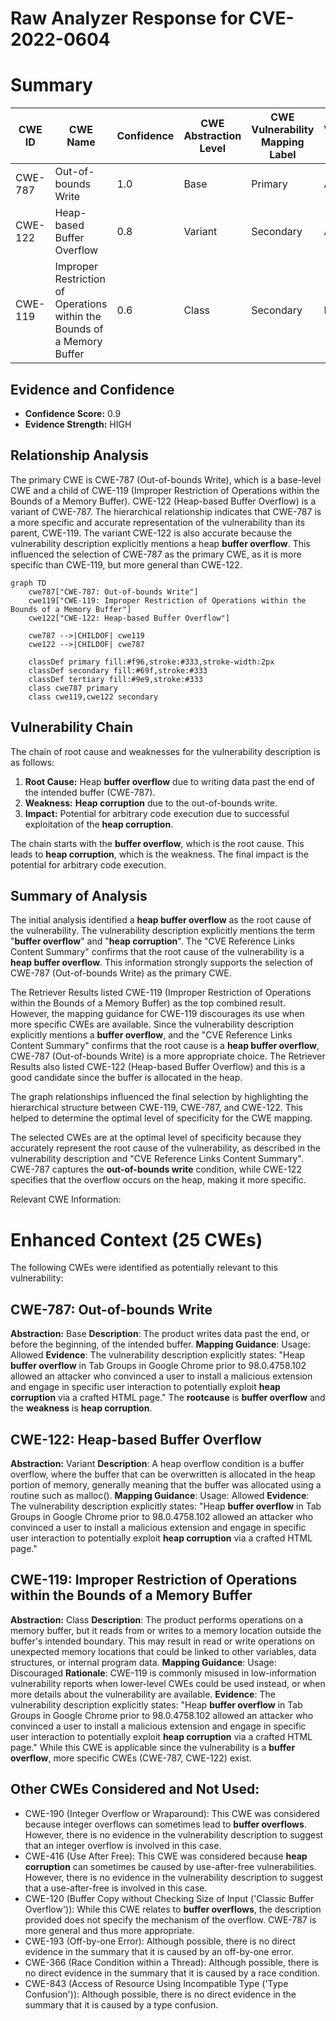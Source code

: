 # Raw Analyzer Response for CVE-2022-0604

# Summary
| CWE ID | CWE Name | Confidence | CWE Abstraction Level | CWE Vulnerability Mapping Label | CWE-Vulnerability Mapping Notes |
|---|---|---|---|---|---|
| CWE-787 | Out-of-bounds Write | 1.0 | Base | Primary | Allowed |
| CWE-122 | Heap-based Buffer Overflow | 0.8 | Variant | Secondary | Allowed |
| CWE-119 | Improper Restriction of Operations within the Bounds of a Memory Buffer | 0.6 | Class | Secondary | Discouraged |

## Evidence and Confidence

*   **Confidence Score:** 0.9
*   **Evidence Strength:** HIGH

## Relationship Analysis
The primary CWE is CWE-787 (Out-of-bounds Write), which is a base-level CWE and a child of CWE-119 (Improper Restriction of Operations within the Bounds of a Memory Buffer). CWE-122 (Heap-based Buffer Overflow) is a variant of CWE-787. The hierarchical relationship indicates that CWE-787 is a more specific and accurate representation of the vulnerability than its parent, CWE-119. The variant CWE-122 is also accurate because the vulnerability description explicitly mentions a heap **buffer overflow**. This influenced the selection of CWE-787 as the primary CWE, as it is more specific than CWE-119, but more general than CWE-122.

```mermaid
graph TD
    cwe787["CWE-787: Out-of-bounds Write"]
    cwe119["CWE-119: Improper Restriction of Operations within the Bounds of a Memory Buffer"]
    cwe122["CWE-122: Heap-based Buffer Overflow"]
    
    cwe787 -->|CHILDOF| cwe119
    cwe122 -->|CHILDOF| cwe787
    
    classDef primary fill:#f96,stroke:#333,stroke-width:2px
    classDef secondary fill:#69f,stroke:#333
    classDef tertiary fill:#9e9,stroke:#333
    class cwe787 primary
    class cwe119,cwe122 secondary
```

## Vulnerability Chain
The chain of root cause and weaknesses for the vulnerability description is as follows:
1.  **Root Cause:** Heap **buffer overflow** due to writing data past the end of the intended buffer (CWE-787).
2.  **Weakness:** **Heap corruption** due to the out-of-bounds write.
3.  **Impact:** Potential for arbitrary code execution due to successful exploitation of the **heap corruption**.

The chain starts with the **buffer overflow**, which is the root cause. This leads to **heap corruption**, which is the weakness. The final impact is the potential for arbitrary code execution.

## Summary of Analysis
The initial analysis identified a **heap buffer overflow** as the root cause of the vulnerability. The vulnerability description explicitly mentions the term "**buffer overflow**" and "**heap corruption**". The "CVE Reference Links Content Summary" confirms that the root cause of the vulnerability is a **heap buffer overflow**. This information strongly supports the selection of CWE-787 (Out-of-bounds Write) as the primary CWE.

The Retriever Results listed CWE-119 (Improper Restriction of Operations within the Bounds of a Memory Buffer) as the top combined result. However, the mapping guidance for CWE-119 discourages its use when more specific CWEs are available. Since the vulnerability description explicitly mentions a **buffer overflow**, and the "CVE Reference Links Content Summary" confirms that the root cause is a **heap buffer overflow**, CWE-787 (Out-of-bounds Write) is a more appropriate choice. The Retriever Results also listed CWE-122 (Heap-based Buffer Overflow) and this is a good candidate since the buffer is allocated in the heap.

The graph relationships influenced the final selection by highlighting the hierarchical structure between CWE-119, CWE-787, and CWE-122. This helped to determine the optimal level of specificity for the CWE mapping.

The selected CWEs are at the optimal level of specificity because they accurately represent the root cause of the vulnerability, as described in the vulnerability description and "CVE Reference Links Content Summary". CWE-787 captures the **out-of-bounds write** condition, while CWE-122 specifies that the overflow occurs on the heap, making it more specific.

Relevant CWE Information:

# Enhanced Context (25 CWEs)
The following CWEs were identified as potentially relevant to this vulnerability:

## CWE-787: Out-of-bounds Write
**Abstraction:** Base
**Description**:
The product writes data past the end, or before the beginning, of the intended buffer.
**Mapping Guidance**:
Usage: Allowed
**Evidence**:
The vulnerability description explicitly states: "Heap **buffer overflow** in Tab Groups in Google Chrome prior to 98.0.4758.102 allowed an attacker who convinced a user to install a malicious extension and engage in specific user interaction to potentially exploit **heap corruption** via a crafted HTML page." The **rootcause** is **buffer overflow** and the **weakness** is **heap corruption**.

## CWE-122: Heap-based Buffer Overflow
**Abstraction:** Variant
**Description**:
A heap overflow condition is a buffer overflow, where the buffer that can be overwritten is allocated in the heap portion of memory, generally meaning that the buffer was allocated using a routine such as malloc().
**Mapping Guidance**:
Usage: Allowed
**Evidence**:
The vulnerability description explicitly states: "Heap **buffer overflow** in Tab Groups in Google Chrome prior to 98.0.4758.102 allowed an attacker who convinced a user to install a malicious extension and engage in specific user interaction to potentially exploit **heap corruption** via a crafted HTML page."

## CWE-119: Improper Restriction of Operations within the Bounds of a Memory Buffer
**Abstraction:** Class
**Description**:
The product performs operations on a memory buffer, but it reads from or writes to a memory location outside the buffer's intended boundary. This may result in read or write operations on unexpected memory locations that could be linked to other variables, data structures, or internal program data.
**Mapping Guidance**:
Usage: Discouraged
**Rationale**: CWE-119 is commonly misused in low-information vulnerability reports when lower-level CWEs could be used instead, or when more details about the vulnerability are available.
**Evidence**:
The vulnerability description explicitly states: "Heap **buffer overflow** in Tab Groups in Google Chrome prior to 98.0.4758.102 allowed an attacker who convinced a user to install a malicious extension and engage in specific user interaction to potentially exploit **heap corruption** via a crafted HTML page." While this CWE is applicable since the vulnerability is a **buffer overflow**, more specific CWEs (CWE-787, CWE-122) exist.

## Other CWEs Considered and Not Used:
*   CWE-190 (Integer Overflow or Wraparound): This CWE was considered because integer overflows can sometimes lead to **buffer overflows**. However, there is no evidence in the vulnerability description to suggest that an integer overflow is involved in this case.
*   CWE-416 (Use After Free): This CWE was considered because **heap corruption** can sometimes be caused by use-after-free vulnerabilities. However, there is no evidence in the vulnerability description to suggest that a use-after-free is involved in this case.
*   CWE-120 (Buffer Copy without Checking Size of Input ('Classic Buffer Overflow')): While this CWE relates to **buffer overflows**, the description provided does not specify the mechanism of the overflow. CWE-787 is more general and thus more appropriate.
*   CWE-193 (Off-by-one Error): Although possible, there is no direct evidence in the summary that it is caused by an off-by-one error.
*   CWE-366 (Race Condition within a Thread): Although possible, there is no direct evidence in the summary that it is caused by a race condition.
*   CWE-843 (Access of Resource Using Incompatible Type ('Type Confusion')): Although possible, there is no direct evidence in the summary that it is caused by a type confusion.